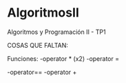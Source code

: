 # AlgoritmosII
Algoritmos y Programación II - TP1

COSAS QUE FALTAN:


Funciones:
-operator * (x2)
-operator =

-operator==
-operator +
